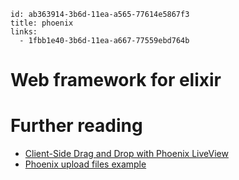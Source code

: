 ```
id: ab363914-3b6d-11ea-a565-77614e5867f3
title: phoenix
links:
  - 1fbb1e40-3b6d-11ea-a667-77559ebd764b
```

# Web framework for elixir

# Further reading

* [Client-Side Drag and Drop with Phoenix LiveView][1]
* [Phoenix upload files example][2]

[1]: https://www.headway.io/blog/client-side-drag-and-drop-with-phoenix-liveview
[2]: https://www.poeticoding.com/step-by-step-tutorial-to-build-a-phoenix-app-that-supports-user-uploads/
